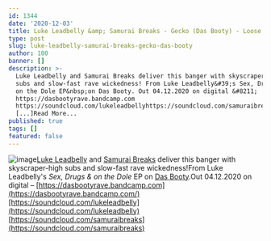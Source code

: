```yaml
---
id: 1344
date: '2020-12-03'
title: Luke Leadbelly &amp; Samurai Breaks - Gecko (Das Booty) - Loose Lips
type: post
slug: luke-leadbelly-samurai-breaks-gecko-das-booty
author: 100
banner: []
description: >-
  Luke Leadbelly and Samurai Breaks deliver this banger with skyscraper-high
  subs and slow-fast rave wickedness! From Luke Leadbelly&#39;s Sex, Drugs &amp;
  on the Dole EP&nbsp;on Das Booty. Out 04.12.2020 on digital &#8211;
  https://dasbootyrave.bandcamp.com
  https://soundcloud.com/lukeleadbellyhttps://soundcloud.com/samuraibreaks
  [...]Read More...
published: true
tags: []
featured: false
---
```

![image](../undefined)[Luke Leadbelly](https://www.residentadvisor.net/dj/leadbelly) and [Samurai Breaks](https://www.discogs.com/artist/4496771-Samurai-Breaks) deliver this banger with skyscraper-high subs and slow-fast rave wickedness!From Luke Leadbelly's _Sex, Drugs & on the Dole_ EP on [Das Booty](https://dasbootyrave.bandcamp.com).Out 04.12.2020 on digital – [https://dasbootyrave.bandcamp.com](https://dasbootyrave.bandcamp.com/)[https://soundcloud.com/lukeleadbelly](https://soundcloud.com/lukeleadbelly)  
[https://soundcloud.com/samuraibreaks](https://soundcloud.com/samuraibreaks)